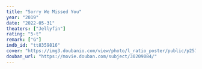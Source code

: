 ```yaml
---
title: "Sorry We Missed You"
year: "2019"
date: "2022-05-31"
theaters: ["Jellyfin"]
rating: "5-t"
remark: ["G"]
imdb_id: "tt8359816"
cover: "https://img3.doubanio.com/view/photo/l_ratio_poster/public/p2572138412.jpg"
douban_url: "https://movie.douban.com/subject/30209084/"
---
```

